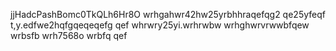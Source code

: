 
jjHadcPashBomc0TkQLh6Hr8O
wrhgahwr42hw25yrbhhraqefqg2
qe25yfeqf
t,y.edfwe2hqfgqeqeqefg
qef
whrwry25yi.wrhrwbw
wrhghwrvrwwbfqew
wrbsfb
wrh7568o
wrbfq
qef
